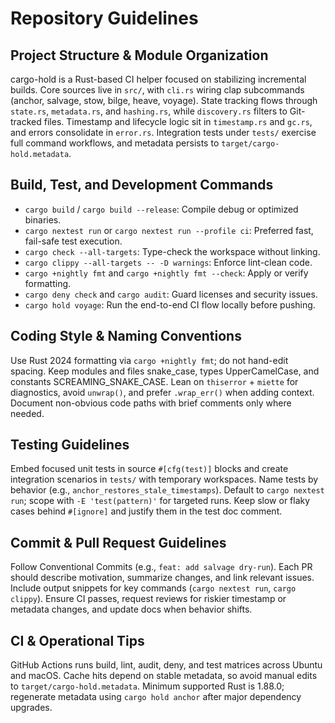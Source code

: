 # Repository Guidelines

## Project Structure & Module Organization

cargo-hold is a Rust-based CI helper focused on stabilizing incremental builds. Core sources live in `src/`, with `cli.rs` wiring clap subcommands (anchor, salvage, stow, bilge, heave, voyage). State tracking flows through `state.rs`, `metadata.rs`, and `hashing.rs`, while `discovery.rs` filters to Git-tracked files. Timestamp and lifecycle logic sit in `timestamp.rs` and `gc.rs`, and errors consolidate in `error.rs`. Integration tests under `tests/` exercise full command workflows, and metadata persists to `target/cargo-hold.metadata`.

## Build, Test, and Development Commands

- `cargo build` / `cargo build --release`: Compile debug or optimized binaries.
- `cargo nextest run` or `cargo nextest run --profile ci`: Preferred fast, fail-safe test execution.
- `cargo check --all-targets`: Type-check the workspace without linking.
- `cargo clippy --all-targets -- -D warnings`: Enforce lint-clean code.
- `cargo +nightly fmt` and `cargo +nightly fmt --check`: Apply or verify formatting.
- `cargo deny check` and `cargo audit`: Guard licenses and security issues.
- `cargo hold voyage`: Run the end-to-end CI flow locally before pushing.

## Coding Style & Naming Conventions

Use Rust 2024 formatting via `cargo +nightly fmt`; do not hand-edit spacing. Keep modules and files snake_case, types UpperCamelCase, and constants SCREAMING_SNAKE_CASE. Lean on `thiserror` + `miette` for diagnostics, avoid `unwrap()`, and prefer `.wrap_err()` when adding context. Document non-obvious code paths with brief comments only where needed.

## Testing Guidelines

Embed focused unit tests in source `#[cfg(test)]` blocks and create integration scenarios in `tests/` with temporary workspaces. Name tests by behavior (e.g., `anchor_restores_stale_timestamps`). Default to `cargo nextest run`; scope with `-E 'test(pattern)'` for targeted runs. Keep slow or flaky cases behind `#[ignore]` and justify them in the test doc comment.

## Commit & Pull Request Guidelines

Follow Conventional Commits (e.g., `feat: add salvage dry-run`). Each PR should describe motivation, summarize changes, and link relevant issues. Include output snippets for key commands (`cargo nextest run`, `cargo clippy`). Ensure CI passes, request reviews for riskier timestamp or metadata changes, and update docs when behavior shifts.

## CI & Operational Tips

GitHub Actions runs build, lint, audit, deny, and test matrices across Ubuntu and macOS. Cache hits depend on stable metadata, so avoid manual edits to `target/cargo-hold.metadata`. Minimum supported Rust is 1.88.0; regenerate metadata using `cargo hold anchor` after major dependency upgrades.
